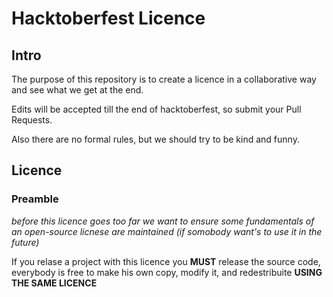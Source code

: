 # Hacktoberfest Licence

## Intro
The purpose of this repository is to create a licence in a collaborative way and see what we get at the end.

Edits will be accepted till the end of hacktoberfest, so submit your Pull Requests. 

Also there are no formal rules, but we should try to be kind and funny. 

## Licence

### Preamble
*before this licence goes too far we want to ensure some fundamentals of an open-source licnese are maintained (if somobody want's to use it in the future)*

If you relase a project with this licence you **MUST** release the source code, everybody is free to make his own copy, modify it, and redestribuite **USING THE SAME LICENCE**     
